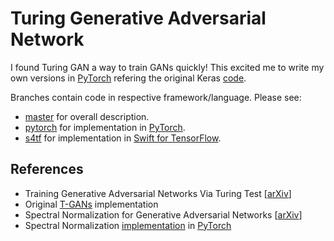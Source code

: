 # Turing Generative Adversarial Network
I found Turing GAN a way to train GANs quickly! This excited me to write my own versions in [PyTorch](https://pytorch.org) refering the original Keras [code](https://github.com/bojone/T-GANs).

Branches contain code in respective framework/language. Please see:
- [master](https://github.com/rahulbhalley/turing-gan) for overall description.
- [pytorch](https://github.com/rahulbhalley/turing-gan/tree/pytorch) for implementation in [PyTorch](https://pytorch.org).
- [s4tf](https://github.com/rahulbhalley/turing-gan/tree/s4tf) for implementation in [Swift for TensorFlow](https://www.tensorflow.org/swift).

## References
- Training Generative Adversarial Networks Via Turing Test [[arXiv](https://arxiv.org/abs/1810.10948)]
- Original [T-GANs](https://github.com/bojone/T-GANs) implementation
- Spectral Normalization for Generative Adversarial Networks [[arXiv](https://arxiv.org/abs/1802.05957)]
- Spectral Normalization [implementation](https://github.com/christiancosgrove/pytorch-spectral-normalization-gan/blob/master/spectral_normalization.py) in [PyTorch](https://pytorch.org)
